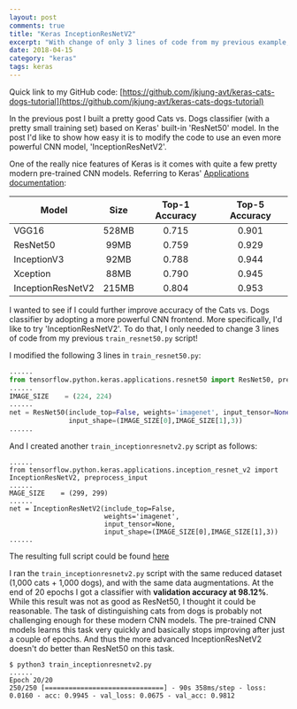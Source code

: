 ```yaml
---
layout: post
comments: true
title: "Keras InceptionResNetV2"
excerpt: "With change of only 3 lines of code from my previous example, I was able to use the more powerful CNN model, 'InceptionResNetV2', to train a Cats vs. Dogs classifier."
date: 2018-04-15
category: "keras"
tags: keras
---
```


Quick link to my GitHub code: [https://github.com/jkjung-avt/keras-cats-dogs-tutorial](https://github.com/jkjung-avt/keras-cats-dogs-tutorial)

In the previous post I built a pretty good Cats vs. Dogs classifier (with a pretty small training set) based on Keras' built-in 'ResNet50' model. In the post I'd like to show how easy it is to modify the code to use an even more powerful CNN model, 'InceptionResNetV2'.

One of the really nice features of Keras is it comes with quite a few pretty modern pre-trained CNN models. Referring to Keras' [Applications documentation](https://keras.io/applications/):

| Model             | Size  | Top-1 Accuracy | Top-5 Accuracy |
| ----------------- |:-----:|:--------------:|:--------------:|
| VGG16             | 528MB |      0.715     |      0.901     |
| ResNet50          |  99MB |      0.759     |      0.929     |
| InceptionV3       |  92MB |      0.788     |      0.944     |
| Xception          |  88MB |      0.790     |      0.945     |
| InceptionResNetV2 | 215MB |      0.804     |      0.953     |

I wanted to see if I could further improve accuracy of the Cats vs. Dogs classifier by adopting a more powerful CNN frontend. More specifically, I'd like to try 'InceptionResNetV2'. To do that, I only needed to change 3 lines of code from my previous `train_resnet50.py` script!

I modified the following 3 lines in `train_resnet50.py`:

```python
......
from tensorflow.python.keras.applications.resnet50 import ResNet50, preprocess_input
......
IMAGE_SIZE    = (224, 224)
......
net = ResNet50(include_top=False, weights='imagenet', input_tensor=None,
               input_shape=(IMAGE_SIZE[0],IMAGE_SIZE[1],3))
......
```

And I created another `train_inceptionresnetv2.py` script as follows:

```python3
......
from tensorflow.python.keras.applications.inception_resnet_v2 import InceptionResNetV2, preprocess_input
......
MAGE_SIZE    = (299, 299)
......
net = InceptionResNetV2(include_top=False,
                        weights='imagenet',
                        input_tensor=None,
                        input_shape=(IMAGE_SIZE[0],IMAGE_SIZE[1],3))
......
```

The resulting full script could be found [here](https://github.com/jkjung-avt/keras-cats-dogs-tutorial/blob/master/train_inceptionresnetv2.py)

I ran the `train_inceptionresnetv2.py` script with the same reduced dataset (1,000 cats + 1,000 dogs), and with the same data augmentations. At the end of 20 epochs I got a classifier with **validation accuracy at 98.12%**. While this result was not as good as ResNet50, I thought it could be reasonable. The task of distinguishing cats from dogs is probably not challenging enough for these modern CNN models. The pre-trained CNN models learns this task very quickly and basically stops improving after just a couple of epochs. And thus the more advanced InceptionResNetV2 doesn't do better than ResNet50 on this task.

```shell
$ python3 train_inceptionresnetv2.py
......
Epoch 20/20
250/250 [==============================] - 90s 358ms/step - loss: 0.0160 - acc: 0.9945 - val_loss: 0.0675 - val_acc: 0.9812
```


